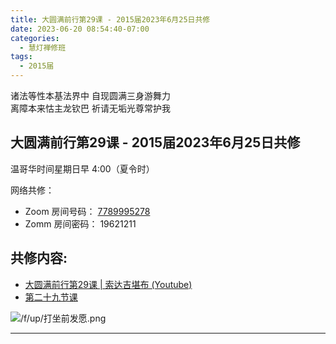 ```yaml
---
title: 大圆满前行第29课 - 2015届2023年6月25日共修
date: 2023-06-20 08:54:40-07:00
categories:
  - 慧灯禅修班
tags:
  - 2015届
---
```

诸法等性本基法界中 自现圆满三身游舞力  
离障本来怙主龙钦巴 祈请无垢光尊常护我

## 大圆满前行第29课 - 2015届2023年6月25日共修

温哥华时间星期日早 4:00（夏令时） 

网络共修：

- Zoom 房间号码： [7789995278](https://us02web.zoom.us/j/7789995278?pwd=VjZmbWJFY2k2K0E5RVB2cTNIQmhqUT09)
- Zomm 房间密码： 19621211

## 共修内容:

- [大圆满前行第29课 | 索达吉堪布 (Youtube)](https://www.youtube.com/watch?v=Y7A-FKN0RGg&list=PLAnEIprIVklfWTKX6X1gI9eR_phiB8B4b&index=31)
- [第二十九节课](https://s3.ca-central-1.wasabisys.com/hddata/f.huidengchanxiu.net/refs/qxgs/qxgs-04wc#第二十九节课)

![/f/up/打坐前发愿.png](/f/up/打坐前发愿.png)

---


